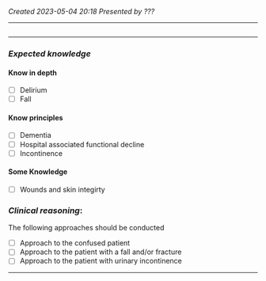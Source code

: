 *Created 2023-05-04 20:18*
*Presented by ???*

---
```toc
```
---

### *Expected knowledge*
#### Know in depth
- [ ] Delirium
- [ ] Fall

#### Know principles
- [ ] Dementia
- [ ] Hospital associated functional decline
- [ ] Incontinence

#### Some Knowledge
- [ ] Wounds and skin integirty

### *Clinical reasoning*:
The following approaches should be conducted
- [ ] Approach to the confused patient
- [ ] Approach to the patient with a fall and/or fracture
- [ ] Approach to the patient with urinary incontinence

---